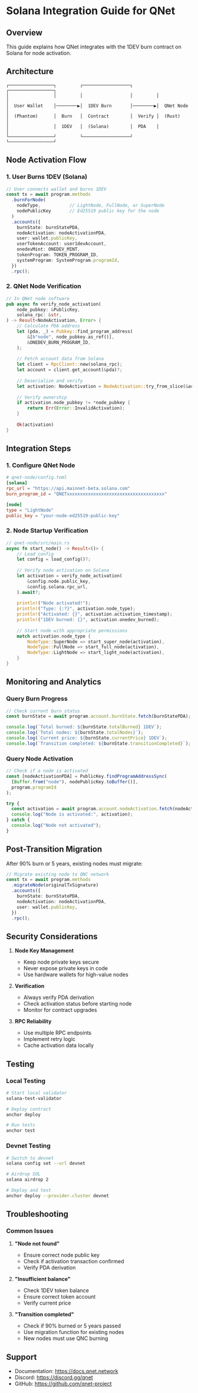 # Solana Integration Guide for QNet

## Overview

This guide explains how QNet integrates with the 1DEV burn contract on Solana for node activation.

## Architecture

```
┌─────────────────┐         ┌──────────────────┐         ┌─────────────────┐
│                 │         │                  │         │                 │
│  User Wallet    │────────▶│  1DEV Burn       │────────▶│  QNet Node      │
│  (Phantom)      │  Burn   │  Contract        │  Verify │  (Rust)         │
│                 │  1DEV   │  (Solana)        │  PDA    │                 │
└─────────────────┘         └──────────────────┘         └─────────────────┘
```

## Node Activation Flow

### 1. User Burns 1DEV (Solana)
```typescript
// User connects wallet and burns 1DEV
const tx = await program.methods
  .burnForNode(
    nodeType,           // LightNode, FullNode, or SuperNode
    nodePublicKey       // Ed25519 public key for the node
  )
  .accounts({
    burnState: burnStatePDA,
    nodeActivation: nodeActivationPDA,
    user: wallet.publicKey,
    userTokenAccount: user1devAccount,
    onedevMint: ONEDEV_MINT,
    tokenProgram: TOKEN_PROGRAM_ID,
    systemProgram: SystemProgram.programId,
  })
  .rpc();
```

### 2. QNet Node Verification
```rust
// In QNet node software
pub async fn verify_node_activation(
    node_pubkey: &PublicKey,
    solana_rpc: &str,
) -> Result<NodeActivation, Error> {
    // Calculate PDA address
    let (pda, _) = Pubkey::find_program_address(
        &[b"node", node_pubkey.as_ref()],
        &ONEDEV_BURN_PROGRAM_ID,
    );
    
    // Fetch account data from Solana
    let client = RpcClient::new(solana_rpc);
    let account = client.get_account(&pda)?;
    
    // Deserialize and verify
    let activation: NodeActivation = NodeActivation::try_from_slice(&account.data)?;
    
    // Verify ownership
    if activation.node_pubkey != *node_pubkey {
        return Err(Error::InvalidActivation);
    }
    
    Ok(activation)
}
```

## Integration Steps

### 1. Configure QNet Node
```toml
# qnet-node/config.toml
[solana]
rpc_url = "https://api.mainnet-beta.solana.com"
burn_program_id = "QNETxxxxxxxxxxxxxxxxxxxxxxxxxxxxxxxxxxxxx"

[node]
type = "LightNode"
public_key = "your-node-ed25519-public-key"
```

### 2. Node Startup Verification
```rust
// qnet-node/src/main.rs
async fn start_node() -> Result<()> {
    // Load config
    let config = load_config()?;
    
    // Verify node activation on Solana
    let activation = verify_node_activation(
        &config.node.public_key,
        &config.solana.rpc_url,
    ).await?;
    
    println!("Node activated!");
    println!("Type: {:?}", activation.node_type);
    println!("Activated: {}", activation.activation_timestamp);
    println!("1DEV burned: {}", activation.onedev_burned);
    
    // Start node with appropriate permissions
    match activation.node_type {
        NodeType::SuperNode => start_super_node(activation),
        NodeType::FullNode => start_full_node(activation),
        NodeType::LightNode => start_light_node(activation),
    }
}
```

## Monitoring and Analytics

### Query Burn Progress
```typescript
// Check current burn status
const burnState = await program.account.burnState.fetch(burnStatePDA);

console.log(`Total burned: ${burnState.totalBurned} 1DEV`);
console.log(`Total nodes: ${burnState.totalNodes}`);
console.log(`Current price: ${burnState.currentPrice} 1DEV`);
console.log(`Transition completed: ${burnState.transitionCompleted}`);
```

### Query Node Activation
```typescript
// Check if a node is activated
const [nodeActivationPDA] = PublicKey.findProgramAddressSync(
  [Buffer.from("node"), nodePublicKey.toBuffer()],
  program.programId
);

try {
  const activation = await program.account.nodeActivation.fetch(nodeActivationPDA);
  console.log("Node is activated:", activation);
} catch {
  console.log("Node not activated");
}
```

## Post-Transition Migration

After 90% burn or 5 years, existing nodes must migrate:

```typescript
// Migrate existing node to QNC network
const tx = await program.methods
  .migrateNode(originalTxSignature)
  .accounts({
    burnState: burnStatePDA,
    nodeActivation: nodeActivationPDA,
    user: wallet.publicKey,
  })
  .rpc();
```

## Security Considerations

1. **Node Key Management**
   - Keep node private keys secure
   - Never expose private keys in code
   - Use hardware wallets for high-value nodes

2. **Verification**
   - Always verify PDA derivation
   - Check activation status before starting node
   - Monitor for contract upgrades

3. **RPC Reliability**
   - Use multiple RPC endpoints
   - Implement retry logic
   - Cache activation data locally

## Testing

### Local Testing
```bash
# Start local validator
solana-test-validator

# Deploy contract
anchor deploy

# Run tests
anchor test
```

### Devnet Testing
```bash
# Switch to devnet
solana config set --url devnet

# Airdrop SOL
solana airdrop 2

# Deploy and test
anchor deploy --provider.cluster devnet
```

## Troubleshooting

### Common Issues

1. **"Node not found"**
   - Ensure correct node public key
   - Check if activation transaction confirmed
   - Verify PDA derivation

2. **"Insufficient balance"**
   - Check 1DEV token balance
   - Ensure correct token account
   - Verify current price

3. **"Transition completed"**
   - Check if 90% burned or 5 years passed
   - Use migration function for existing nodes
   - New nodes must use QNC burning

## Support

- Documentation: https://docs.qnet.network
- Discord: https://discord.gg/qnet
- GitHub: https://github.com/qnet-project 